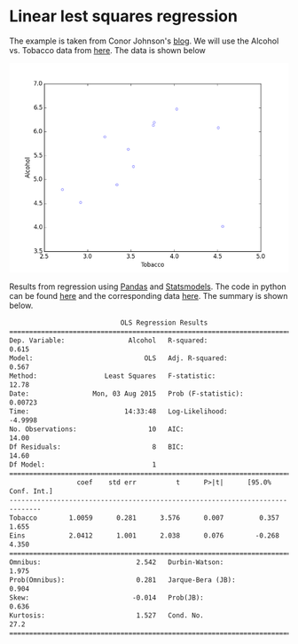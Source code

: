 # Linear lest squares regression

The example is taken from Conor Johnson's [blog](http://connor-johnson.com/2014/02/18/linear-regression-with-python/).
We will use the Alcohol vs. Tobacco data from [here](http://lib.stat.cmu.edu/DASL/Stories/AlcoholandTobacco.html). The data is
shown below

![alcohol_v_tobacco](alcohol_v_tobacco.png)

Results from regression using [Pandas](http://pandas.pydata.org/) and [Statsmodels](http://statsmodels.sourceforge.net/). The code in python can be
found [here](../code/regression/regression.py) and the corresponding data [here](../data/alcohol_v_tobacco.csv). The summary is shown below.

                                OLS Regression Results
    ==============================================================================
    Dep. Variable:                Alcohol   R-squared:                       0.615
    Model:                            OLS   Adj. R-squared:                  0.567
    Method:                 Least Squares   F-statistic:                     12.78
    Date:                Mon, 03 Aug 2015   Prob (F-statistic):            0.00723
    Time:                        14:33:48   Log-Likelihood:                -4.9998
    No. Observations:                  10   AIC:                             14.00
    Df Residuals:                       8   BIC:                             14.60
    Df Model:                           1
    ==============================================================================
                     coef    std err          t      P>|t|      [95.0% Conf. Int.]
    ------------------------------------------------------------------------------
    Tobacco        1.0059      0.281      3.576      0.007         0.357     1.655
    Eins           2.0412      1.001      2.038      0.076        -0.268     4.350
    ==============================================================================
    Omnibus:                        2.542   Durbin-Watson:                   1.975
    Prob(Omnibus):                  0.281   Jarque-Bera (JB):                0.904
    Skew:                          -0.014   Prob(JB):                        0.636
    Kurtosis:                       1.527   Cond. No.                         27.2
    ==============================================================================
